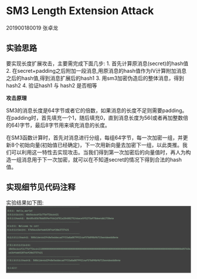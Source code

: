 # SM3 Length Extension Attack

201900180019 张卓龙

## 实验思路

要实现长度扩展攻击，主要需完成下面几步:
    1. 首先计算原消息(secret)的hash值
    2. 在secret+padding之后附加一段消息,用原消息的hash值作为IV计算附加消息之后的hash值,得到消息扩展后的hash1
    3. 用sm3加密伪造后的整体消息，得到hash2
    4. 验证hash1 与 hash2 是否相等

**攻击原理**

SM3的消息长度是64字节或者它的倍数，如果消息的长度不足则需要padding。在padding时，首先填充一个1，随后填充0，直到消息长度为56(或者再加整数倍的64)字节，最后8字节用来填充消息的长度。

在SM3函数计算时，首先对消息进行分组，每组64字节，每一次加密一组，并更新8个初始向量(初始值已经确定)，下一次用新向量去加密下一组，以此类推。我们可以利用这一特性去实现攻击。当我们得到第一次加密后的向量值时，再人为构造一组消息用于下一次加密，就可以在不知道secret的情况下得到合法的hash值。

## 实现细节见代码注释

实验结果如下图:
![攻击结果](https://github.com/Zhang-SDU/cst-project/blob/main/SM3/sm3_length_extension_attack/result.png)
